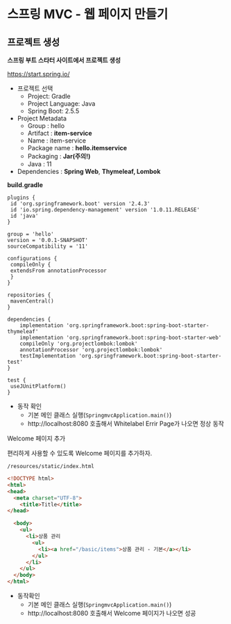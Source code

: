 # 스프링 MVC - 웹 페이지 만들기

## 프로젝트 생성

**스프링 부트 스타터 사이트에서 프로젝트 생성**

https://start.spring.io/



* 프로젝트 선택
  * Project: Gradle 
  * Project Language: Java 
  * Spring Boot: 2.5.5
* Project Metadata
  * Group : hello
  * Artifact : **item-service**
  * Name : item-service
  * Package name : **hello.itemservice**
  * Packaging : **Jar(주의!)**
  * Java : 11
* Dependencies : **Spring Web**, **Thymeleaf, Lombok**

**build.gradle**

```
plugins {
 id 'org.springframework.boot' version '2.4.3'
 id 'io.spring.dependency-management' version '1.0.11.RELEASE'
 id 'java'
}

group = 'hello'
version = '0.0.1-SNAPSHOT'
sourceCompatibility = '11'

configurations {
 compileOnly {
 extendsFrom annotationProcessor
 }
}

repositories {
 mavenCentral()
}

dependencies {
	implementation 'org.springframework.boot:spring-boot-starter-thymeleaf'
	implementation 'org.springframework.boot:spring-boot-starter-web'
 	compileOnly 'org.projectlombok:lombok'
 	annotationProcessor 'org.projectlombok:lombok'
 	testImplementation 'org.springframework.boot:spring-boot-starter-test'
}

test {
 useJUnitPlatform()
}
```

* 동작 확인
  * 기본 메인 클래스 실행(`SpringmvcApplication.main()`)
  * http://localhost:8080 호출해서 Whitelabel Errir Page가 나오면 정상 동작



Welcome 페이지 추가

편리하게 사용할 수 있도록 Welcome 페이지를 추가하자.

`/resources/static/index.html`

```html
<!DOCTYPE html>
<html>
<head>
  <meta charset="UTF-8">
 	<title>Title</title>
</head>

  <body>
    <ul>
      <li>상품 관리
        <ul>
          <li><a href="/basic/items">상품 관리 - 기본</a></li>
        </ul>
      </li>
    </ul>
  </body>
</html>
```

* 동작확인
  * 기본 메인 클래스 실행(`SpringmvcApplication.main()`)
  * http://localhost:8080 호출해서 Welcome 페이지가 나오면 성공



 